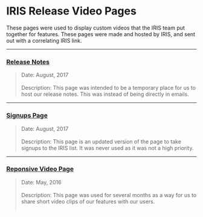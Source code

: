# IRIS Release Video Pages

These pages were used to display custom videos that the IRIS team put together for features. These pages were made and hosted by IRIS, and sent out with a correlating IRIS link.

----

### [Release Notes](https://dejai.github.io/iris_bros/pubsvs/releaseNotes.html)
> Date: August, 2017 <br/><br/>
> Description: This page was intended to be a temporary place for us to host our release notes. This was instead of being directly in emails.

----

### [Signups Page](https://dejai.github.io/iris_bros/pubsvs/signups.html)
> Date: August, 2017 <br/><br/>
> Description: This page is an updated version of the page to take signups to the IRIS list. It was never used as it was not a high priority.

----

### [Reponsive Video Page](https://dejai.github.io/iris_bros/pubsvs/videoPage_responsive.html)
> Date: May, 2016 <br/><br/>
> Description: This page was used for several months as a way for us to share short video clips of our features with our users.<br/><br/>

